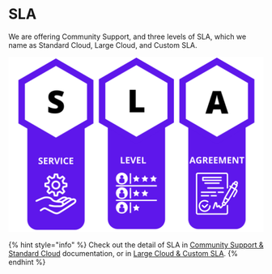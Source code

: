 # SLA

We are offering Community Support, and three levels of SLA, which we name as Standard Cloud, Large Cloud, and Custom SLA.

![](<../../.gitbook/assets/image (161).png>)

{% hint style="info" %}
Check out the detail of SLA in [Community Support & Standard Cloud](community-support-and-standard-cloud.md) documentation, or in [Large Cloud & Custom SLA](large-cloud-and-custom-sla.md).
{% endhint %}

